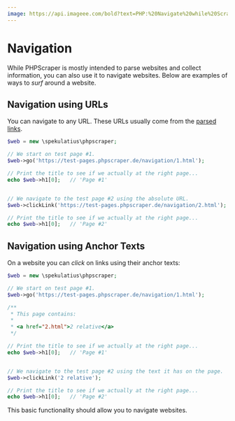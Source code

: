 ```yaml
---
image: https://api.imageee.com/bold?text=PHP:%20Navigate%20while%20Scraping&bg_image=https://images.unsplash.com/photo-1542762933-ab3502717ce7
---
```


# Navigation

While PHPScraper is mostly intended to parse websites and collect information, you can also use it to navigate websites. Below are examples of ways to *surf* around a website.


## Navigation using URLs

You can navigate to any URL. These URLs usually come from the [parsed links](/examples/scrape-links).

```php
$web = new \spekulatius\phpscraper;

// We start on test page #1.
$web->go('https://test-pages.phpscraper.de/navigation/1.html');

// Print the title to see if we actually at the right page...
echo $web->h1[0];   // 'Page #1'


// We navigate to the test page #2 using the absolute URL.
$web->clickLink('https://test-pages.phpscraper.de/navigation/2.html');

// Print the title to see if we actually at the right page...
echo $web->h1[0];   // 'Page #2'
```


## Navigation using Anchor Texts

On a website you can *click* on links using their anchor texts:

```php
$web = new \spekulatius\phpscraper;

// We start on test page #1.
$web->go('https://test-pages.phpscraper.de/navigation/1.html');

/**
 * This page contains:
 *
 * <a href="2.html">2 relative</a>
 */

// Print the title to see if we actually at the right page...
echo $web->h1[0];   // 'Page #1'


// We navigate to the test page #2 using the text it has on the page.
$web->clickLink('2 relative');

// Print the title to see if we actually at the right page...
echo $web->h1[0];   // 'Page #2'
```

This basic functionality should allow you to navigate websites.
